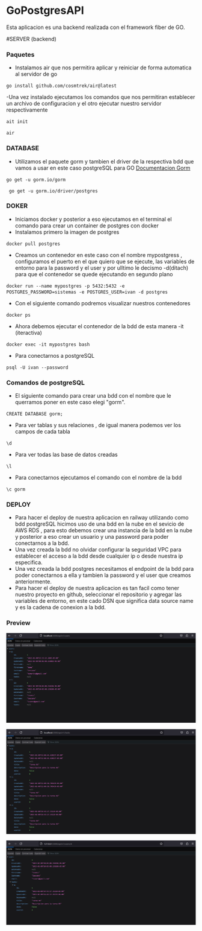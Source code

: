# GoPostgresAPI
Esta aplicacion es una backend realizada con el framework fiber de GO.

#SERVER (backend)


### Paquetes
- Instalamos air que nos permitira aplicar y reiniciar de forma automatica al servidor de go
```
go install github.com/cosmtrek/air@latest
```
-Una vez instalado ejecutamos los comandos que nos permitiran establecer un archivo de configuracion y el otro ejecutar nuestro servidor respectivamente
```
ait init
```
```
air
```

### DATABASE
- Utilizamos el paquete gorm y tambien el driver de la respectiva bdd que vamos a usar en este caso postgreSQL para GO [Documentacion Gorm](https://gorm.io/docs/)
```
go get -u gorm.io/gorm
```
```
 go get -u gorm.io/driver/postgres 
```

### DOKER
- Iniciamos docker y posterior a eso ejecutamos en el terminal el comando para crear un container de postgres con docker
- Instalamos primero la imagen de postgres
 ```
 docker pull postgres
 ```
- Creamos un contenedor en este caso con el nombre mypostgress , configuramos el puerto en el que quiero que se ejecute, las variables de entorno para la password y el user y por ulltimo le decismo -d(ditach) para que el contenedor se quede ejecutando en segundo plano
```
docker run --name mypostgres -p 5432:5432 -e POSTGRES_PASSWORD=sistemas -e POSTGRES_USER=ivan -d postgres
```
- Con el siguiente comando podremos visualizar nuestros contenedores 
```
docker ps 
```
- Ahora debemos  ejecutar el contenedor de la bdd de esta manera -it (iteractiva)
```
docker exec -it mypostgres bash
```
- Para conectarnos a postgreSQL
```
psql -U ivan --password 
```
### Comandos de postgreSQL

- El siguiente comando para crear una bdd con el nombre que le querramos poner en este caso elegi "gorm".
```
CREATE DATABASE gorm;
```
- Para ver tablas y sus relaciones , de igual manera podemos ver los campos de cada tabla
```
\d
```
- Para ver todas las base de datos creadas
```
\l
```
- Para conectarnos ejecutamos el comando con el nombre de la bdd
```
\c gorm
```


### DEPLOY
- Para hacer el deploy de nuestra aplicacion en railway utilizando como bdd postgreSQL hicimos uso de una bdd en la nube en el sevicio de 
 AWS RDS , para esto debemos crear una instancia de la bdd en la nube y posterior a eso crear un usuario y una password para poder conectarnos a la bdd.
- Una vez creada la bdd no olvidar configurar la seguridad VPC para establecer el acceso a la bdd desde cualquier ip o desde nuestra ip especifica.
- Una vez creada la bdd postgres necesitamos el endpoint de la bdd para poder conectarnos a ella y tambien la password y el user que creamos anteriormente.
- Para hacer el deploy de nuestra aplicacion es tan facil como tener nuestro proyecto en github, seleccionar el repositorio y agregar las variables de entorno, en este cado DSN que significa data source name y es la cadena de conexion a la bdd.

 ### Preview


<p align="center">
    <img src="./assets/01.png" />
<p/>


<p align="center">
    <img src="./assets/02.png" />
<p/>

<p align="center">
    <img src="./assets/03.png" />
<p/>




